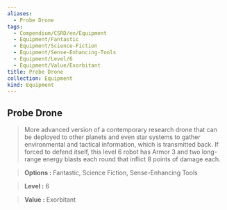 ```yaml
---
aliases:
  - Probe Drone
tags:
  - Compendium/CSRD/en/Equipment
  - Equipment/Fantastic
  - Equipment/Science-Fiction
  - Equipment/Sense-Enhancing-Tools
  - Equipment/Level/6
  - Equipment/Value/Exorbitant
title: Probe Drone
collection: Equipment
kind: Equipment
---
```

## Probe Drone    
    
>More advanced version of a contemporary research drone that can be deployed to other planets and even star systems to gather environmental and tactical information, which is transmitted back. If forced to defend itself, this level 6 robot has Armor 3 and two long-range energy blasts each round that inflict 8 points of damage each.    
> **Options :** Fantastic, Science Fiction, Sense-Enhancing Tools    
> **Level :** 6    
> **Value :** Exorbitant